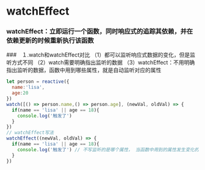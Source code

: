 # watchEffect
### watchEffect：立即运行一个函数，同时响应式的追踪其依赖，并在依赖更新的时候重新执行该函数
###　１.watch和watchEffect对比
（1）都可以监听响应式数据的变化，但是监听方式不同
（2）watch需要明确指出监听的数据
（3）watchEffect：不用明确指出监听的数据，函数中用到哪些属性，就是自动监听对应的属性
```js
let person = reactive({
  name:'lisa',
  age:20
})
watch([() => person.name,() => person.age], (newVal, oldVal) => {
  if(name == 'lisa' || age == 18){
    console.log('触发了')
  }
})
// watchEffect写法
watchEffect((newVal, oldVal) => {
  if(name == 'lisa' || age == 18){
    console.log('触发了') // 不写监听的是哪个属性， 当函数中用到的属性发生变化的时候会自动触发监听！！！
  }
})
```